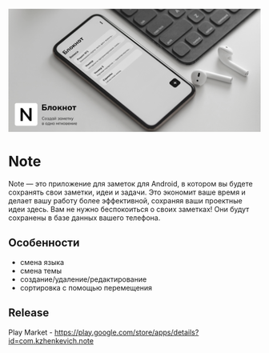 <p align="center"><img src="https://github.com/Kirill13079/Note/blob/master/back.png"  width="900" /></p>

# Note
Note — это приложение для заметок для Android, в котором вы будете сохранять свои заметки, идеи и задачи. Это экономит ваше время и делает вашу работу более эффективной, сохраняя ваши проектные идеи здесь. Вам не нужно беспокоиться о своих заметках! Они будут сохранены в базе данных вашего телефона.

## Особенности
- смена языка
- смена темы
- создание/удаление/редактирование
- сортировка с помощью перемещения

## Release
Play Market - https://play.google.com/store/apps/details?id=com.kzhenkevich.note 

